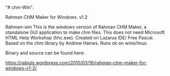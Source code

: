 "# chm-Win". 

Rahman CHM Maker for Windows. v1.2

Rahman-win This is the windows version of Rahman CHM Maker, a standalone GUI application to make chm files. This does not need Microsoft HTML Help Workshop (hhc.exe). Created on Lazarus IDE/ Free Pascal. Based on the chm library by Andrew Haines.
Runs ok on wine/linux.

Binary and source can be found here:

https://rabiuls.wordpress.com/2010/03/16/rahman-chm-maker-for-windows-v1-2/